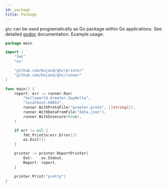 ```yaml
---
id: package
title: Package
---
```


`ghz` can be used programatically as Go package within Go applications. See detailed [godoc](https://godoc.org/github.com/bojand/ghz) documentation. Example usage:


```go
package main

import (
	"fmt"
	"os"

	"github.com/bojand/ghz/printer"
	"github.com/bojand/ghz/runner"
)

func main() {
	report, err := runner.Run(
		"helloworld.Greeter.SayHello",
		"localhost:50051",
		runner.WithProtoFile("greeter.proto", []string{}),
		runner.WithDataFromFile("data.json"),
		runner.WithInsecure(true),
	)

	if err != nil {
		fmt.Println(err.Error())
		os.Exit(1)
	}

	printer := printer.ReportPrinter{
		Out:    os.Stdout,
		Report: report,
	}

	printer.Print("pretty")
}
```
